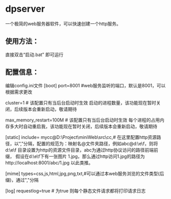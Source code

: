 # dpserver
一个极简的web服务器软件，可以快速创建一个http服务。

## 使用方法：
直接双击“启动.bat” 即可运行

## 配置信息：
编辑config.ini文件 
[boot]
port=8001 #web服务监听的端口，默认是8001，可以根据需求更改

cluster=1 # 该配置只有当后台启动时生效  启动的进程数量，该功能现在暂时关闭，后续版本会重新启动，敬请期待

max_memory_restart=100M # 该配置只有当后台启动时生效  每个进程的占用内存多大时自动重启我，该功能现在暂时关闭，后续版本会重新启动，敬请期待


[static]
include= mycc@D:\Project\miniWeb\src\cc,# 在这里配置http资源路径，以“,”分隔，配置的规范为：映射名@文件夹路径，例如abc@d:\e\f，则将d:\e\f 目录设置为http的资源文件目录，abc为通过http协议访问的路径前端前缀， 假设在d:\e\f下有一张图片 1.jpg，那么通过http访问1.jpg的路径为http://localhost:8001/abc/1.jpg  以此类推。


[mime]
types=css,js,html,jpg,png,txt,#可以通过本web服务浏览的文件类型(后缀)，通过","分隔


[log]
requestlog=true # 为true 则每个静态文件请求都将打印请求日志

